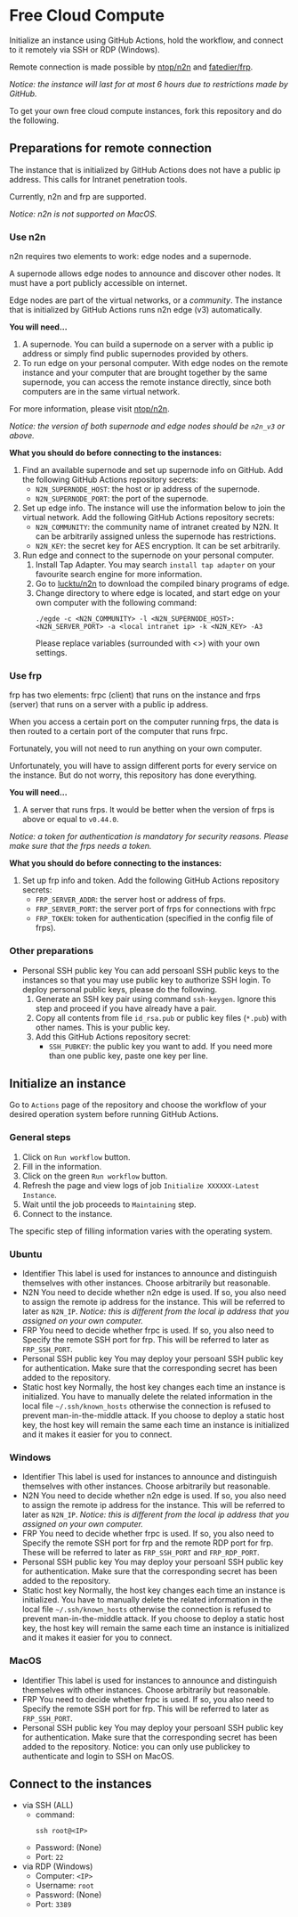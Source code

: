 # Free Cloud Compute
Initialize an instance using GitHub Actions, hold the workflow, and connect to it remotely via SSH or RDP (Windows).

Remote connection is made possible by [ntop/n2n](https://github.com/ntop/n2n) and [fatedier/frp](https://github.com/fatedier/frp). 

*Notice: the instance will last for at most 6 hours due to restrictions made by GitHub.*

To get your own free cloud compute instances, fork this repository and do the following.

## Preparations for remote connection
The instance that is initialized by GitHub Actions does not have a public ip address. This calls for Intranet penetration tools. 

Currently, n2n and frp are supported. 

*Notice: n2n is not supported on MacOS.*

### Use n2n
n2n requires two elements to work: edge nodes and a supernode.

A supernode allows edge nodes to announce and discover other nodes. It must have a port publicly accessible on internet. 

Edge nodes are part of the virtual networks, or a _community_. The instance that is initialized by GitHub Actions runs n2n edge (v3) automatically.

**You will need...**
1. A supernode. You can build a supernode on a server with a public ip address or simply find public supernodes provided by others.
2. To run edge on your personal computer. With edge nodes on the remote instance and your computer that are brought together by the same supernode, you can access the remote instance directly, since both computers are in the same virtual network.

For more information, please visit [ntop/n2n](https://github.com/ntop/n2n).

*Notice: the version of both supernode and edge nodes should be `n2n_v3` or above.*

**What you should do before connecting to the instances:**
1. Find an available supernode and set up supernode info on GitHub.
Add the following GitHub Actions repository secrets:
    - `N2N_SUPERNODE_HOST`: the host or ip address of the supernode.
    - `N2N_SUPERNODE_PORT`: the port of the supernode.
2. Set up edge info. The instance will use the information below to join the virtual network.
Add the following GitHub Actions repository secrets:
    - `N2N_COMMUNITY`: the community name of intranet created by N2N. It can be arbitrarily assigned unless the supernode has restrictions.
    - `N2N_KEY`: the secret key for AES encryption. It can be set arbitrarily.
3. Run edge and connect to the supernode on your personal computer.
   1. Install Tap Adapter. You may search `install tap adapter` on your favourite search engine for more information.
   2. Go to [lucktu/n2n](https://github.com/lucktu/n2n) to download the compiled binary programs of edge.
   3. Change directory to where edge is located, and start edge on your own computer with the following command:
      ```shell
      ./egde -c <N2N_COMMUNITY> -l <N2N_SUPERNODE_HOST>:<N2N_SERVER_PORT> -a <local intranet ip> -k <N2N_KEY> -A3
      ```
      Please replace variables (surrounded with <>) with your own settings.
### Use frp
frp has two elements: frpc (client) that runs on the instance and frps (server) that runs on a server with a public ip address. 

When you access a certain port on the computer running frps, the data is then routed to a certain port of the computer that runs frpc.

Fortunately, you will not need to run anything on your own computer.

Unfortunately, you will have to assign different ports for every service on the instance. But do not worry, this repository has done everything.

**You will need...**
1. A server that runs frps. It would be better when the version of frps is above or equal to `v0.44.0`.

*Notice: a token for authentication is mandatory for security reasons. Please make sure that the frps needs a token.*

**What you should do before connecting to the instances:**
1. Set up frp info and token.
Add the following GitHub Actions repository secrets:
    - `FRP_SERVER_ADDR`: the server host or address of frps.
    - `FRP_SERVER_PORT`: the server port of frps for connections with frpc
    - `FRP_TOKEN`: token for authentication (specified in the config file of frps).
### Other preparations
- Personal SSH public key
  You can add persoanl SSH public keys to the instances so that you may use public key to authorize SSH login.
  To deploy personal public keys, please do the following.
  1. Generate an SSH key pair using command `ssh-keygen`. Ignore this step and proceed if you have already have a pair.
  2. Copy all contents from file `id_rsa.pub` or public key files (`*.pub`) with other names. This is your public key.
  3. Add this GitHub Actions repository secret:
      - `SSH_PUBKEY`: the public key you want to add. If you need more than one public key, paste one key per line.

## Initialize an instance
Go to `Actions` page of the repository and choose the workflow of your desired operation system before running GitHub Actions. 
### General steps
1. Click on `Run workflow` button.
2. Fill in the information.
3. Click on the green `Run workflow` button.
4. Refresh the page and view logs of job `Initialize XXXXXX-Latest Instance`.
5. Wait until the job proceeds to `Maintaining` step.
6. Connect to the instance.

The specific step of filling information varies with the operating system.

### Ubuntu
- Identifier
This label is used for instances to announce and distinguish themselves with other instances. Choose arbitrarily but reasonable.
- N2N
You need to decide whether n2n edge is used. 
If so, you also need to assign the remote ip address for the instance. This will be referred to later as `N2N_IP`.
*Notice: this is different from the local ip address that you assigned on your own computer.*
- FRP
You need to decide whether frpc is used. 
If so, you also need to Specify the remote SSH port for frp. This will be referred to later as `FRP_SSH_PORT`.
- Personal SSH public key
You may deploy your persoanl SSH public key for authentication. Make sure that the corresponding secret has been added to the repository. 
- Static host key
Normally, the host key changes each time an instance is initialized. You have to manually delete the related information in the local file `~/.ssh/known_hosts` otherwise the connection is refused to prevent man-in-the-middle attack. If you choose to deploy a static host key, the host key will remain the same each time an instance is initialized and it makes it easier for you to connect.

### Windows
- Identifier
This label is used for instances to announce and distinguish themselves with other instances. Choose arbitrarily but reasonable.
- N2N
You need to decide whether n2n edge is used. 
If so, you also need to assign the remote ip address for the instance. This will be referred to later as `N2N_IP`.
*Notice: this is different from the local ip address that you assigned on your own computer.*
- FRP
You need to decide whether frpc is used. 
If so, you also need to Specify the remote SSH port for frp and the remote RDP port for frp. These will be referred to later as `FRP_SSH_PORT` and `FRP_RDP_PORT`.
- Personal SSH public key
You may deploy your persoanl SSH public key for authentication. Make sure that the corresponding secret has been added to the repository. 
- Static host key
Normally, the host key changes each time an instance is initialized. You have to manually delete the related information in the local file `~/.ssh/known_hosts` otherwise the connection is refused to prevent man-in-the-middle attack. If you choose to deploy a static host key, the host key will remain the same each time an instance is initialized and it makes it easier for you to connect.

### MacOS
- Identifier
This label is used for instances to announce and distinguish themselves with other instances. Choose arbitrarily but reasonable.
- FRP
You need to decide whether frpc is used. 
If so, you also need to Specify the remote SSH port for frp. This will be referred to later as `FRP_SSH_PORT`.
- Personal SSH public key
You may deploy your persoanl SSH public key for authentication. Make sure that the corresponding secret has been added to the repository. 
Notice: you can only use publickey to authenticate and login to SSH on MacOS.
## Connect to the instances
- via SSH (ALL)
  - command:
    ```shell
    ssh root@<IP>
    ```
  - Password: (None)
  - Port: `22`
- via RDP (Windows)
  - Computer: `<IP>`
  - Username: `root`
  - Password: (None)
  - Port: `3389`
